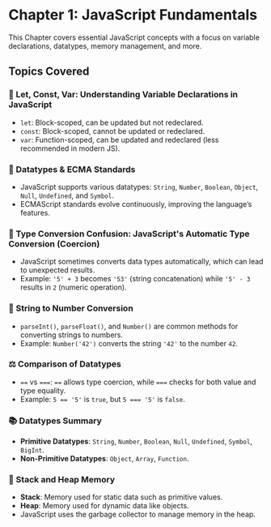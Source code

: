 # Chapter 1: JavaScript Fundamentals

This Chapter covers essential JavaScript concepts with a focus on variable declarations, datatypes, memory management, and more.

## Topics Covered

### 🔑 Let, Const, Var: Understanding Variable Declarations in JavaScript
- `let`: Block-scoped, can be updated but not redeclared.
- `const`: Block-scoped, cannot be updated or redeclared.
- `var`: Function-scoped, can be updated and redeclared (less recommended in modern JS).

### 🧩 Datatypes & ECMA Standards
- JavaScript supports various datatypes: `String`, `Number`, `Boolean`, `Object`, `Null`, `Undefined`, and `Symbol`.
- ECMAScript standards evolve continuously, improving the language’s features.

### 🔄 Type Conversion Confusion: JavaScript's Automatic Type Conversion (Coercion)
- JavaScript sometimes converts data types automatically, which can lead to unexpected results.
- Example: `'5' + 3` becomes `'53'` (string concatenation) while `'5' - 3` results in `2` (numeric operation).

### 🔢 String to Number Conversion
- `parseInt()`, `parseFloat()`, and `Number()` are common methods for converting strings to numbers.
- Example: `Number('42')` converts the string `'42'` to the number `42`.

### ⚖️ Comparison of Datatypes
- `==` vs `===`: `==` allows type coercion, while `===` checks for both value and type equality.
- Example: `5 == '5'` is `true`, but `5 === '5'` is `false`.

### 📚 Datatypes Summary
- **Primitive Datatypes**: `String`, `Number`, `Boolean`, `Null`, `Undefined`, `Symbol`, `BigInt`.
- **Non-Primitive Datatypes**: `Object`, `Array`, `Function`.

### 🧠 Stack and Heap Memory
- **Stack**: Memory used for static data such as primitive values.
- **Heap**: Memory used for dynamic data like objects.
- JavaScript uses the garbage collector to manage memory in the heap.
